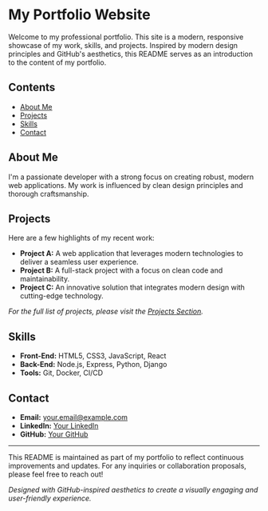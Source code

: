 # My Portfolio Website

Welcome to my professional portfolio. This site is a modern, responsive showcase of my work, skills, and projects. Inspired by modern design principles and GitHub's aesthetics, this README serves as an introduction to the content of my portfolio.

## Contents

- [About Me](#about-me)
- [Projects](#projects)
- [Skills](#skills)
- [Contact](#contact)

## About Me

I'm a passionate developer with a strong focus on creating robust, modern web applications. My work is influenced by clean design principles and thorough craftsmanship.

## Projects

Here are a few highlights of my recent work:

- **Project A:** A web application that leverages modern technologies to deliver a seamless user experience.
- **Project B:** A full-stack project with a focus on clean code and maintainability.
- **Project C:** An innovative solution that integrates modern design with cutting-edge technology.

_For the full list of projects, please visit the [Projects Section](./projects.md)._

## Skills

- **Front-End:** HTML5, CSS3, JavaScript, React
- **Back-End:** Node.js, Express, Python, Django
- **Tools:** Git, Docker, CI/CD

## Contact

- **Email:** your.email@example.com
- **LinkedIn:** [Your LinkedIn](https://www.linkedin.com/in/yourprofile)
- **GitHub:** [Your GitHub](https://github.com/yourprofile)

---

This README is maintained as part of my portfolio to reflect continuous improvements and updates. For any inquiries or collaboration proposals, please feel free to reach out!

*Designed with GitHub-inspired aesthetics to create a visually engaging and user-friendly experience.*
